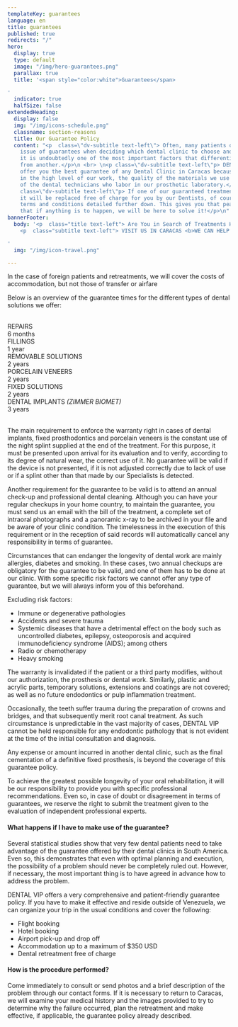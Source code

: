 ```yaml
---
templateKey: guarantees
language: en
title: guarantees
published: true
redirects: "/"
hero:
  display: true
  type: default
  image: "/img/hero-guarantees.png"
  parallax: true
  title: '<span style="color:white">Guarantees</span>

'
  indicator: true
  halfSize: false
extendedHeading:
  display: false
  img: "/img/icons-schedule.png"
  classname: section-reasons
  title: Our Guarantee Policy
  content: "<p  class=\"dv-subtitle text-left\"> Often, many patients overlook the
    issue of guarantees when deciding which dental clinic to choose and, in our discretion;
    it is undoubtedly one of the most important factors that differentiates one center
    from another.</p>\n <br> \n<p class=\"dv-subtitle text-left\"p> DENTAL VIP can
    offer you the best guarantee of any Dental Clinic in Caracas because we trust
    in the high level of our work, the quality of the materials we use and the precision
    of the dental technicians who labor in our prosthetic laboratory.</p> <br>  <p
    class=\"dv-subtitle text-left\"p> If one of our guaranteed treatments fails structurally,
    it will be replaced free of charge for you by our Dentists, of course, under the
    terms and conditions detailed further down. This gives you that peace of mind
    that if anything is to happen, we will be here to solve it!</p>\n"
bannerFooter:
  body: '<p  class="title text-left"> Are You in Search of Treatments Highly Specialized?</p>
    <p  class="subtitle text-left"> VISIT US IN CARACAS <b>WE CAN HELP YOU!</b> </p>

'
  img: "/img/icon-travel.png"

---
```

<div class="green message"> In the case of foreign patients and retreatments, we will cover the costs of accommodation, but not those of transfer or airfare </div> <p> Below is an overview of the guarantee times for the different types of dental solutions we offer: </p> <br> <div class="percentaje"> <div class="progress-bar"> <span class="progress-bar-fill" style="width: 17%;"></span> </div> <div class="title">REPAIRS</div> <div class="time">6 months</div> </div> <div class="percentaje"> <div class="progress-bar"> <span class="progress-bar-fill" style="width: 34%;"></span> </div> <div class="title">FILLINGS</div> <div class="time">1 year</div> </div> <div class="percentaje"> <div class="progress-bar"> <span class="progress-bar-fill" style="width: 68%;"></span> </div> <div class="title">REMOVABLE SOLUTIONS</div> <div class="time">2 years</div> </div> <div class="percentaje"> <div class="progress-bar"> <span class="progress-bar-fill" style="width: 68%;"></span> </div> <div class="title">PORCELAIN VENEERS</div> <div class="time">2 years</div> </div> <div class="percentaje"> <div class="progress-bar"> <span class="progress-bar-fill" style="width: 68%;"></span> </div> <div class="title">FIXED SOLUTIONS</div> <div class="time">2 years</div> </div> <div class="percentaje"> <div class="progress-bar"> <span class="progress-bar-fill" style="width: 100%;"></span> </div> <div class="title">DENTAL IMPLANTS <i>(ZIMMER BIOMET)</i></div> <div class="time">3 years</div> </div> <br> <p> The main requirement to enforce the warranty right in cases of dental implants, fixed prosthodontics and porcelain veneers is the constant use of the night splint supplied at the end of the treatment. For this purpose, it must be presented upon arrival for its evaluation and to verify, according to its degree of natural wear, the correct use of it. No guarantee will be valid if the device is not presented, if it is not adjusted correctly due to lack of use or if a splint other than that made by our Specialists is detected. </p> <p> Another requirement for the guarantee to be valid is to attend an annual check-up and professional dental cleaning. Although you can have your regular checkups in your home country, to maintain the guarantee, you must send us an email with the bill of the treatment, a complete set of intraoral photographs and a panoramic x-ray to be archived in your file and be aware of your clinic condition. The timelessness in the execution of this requirement or in the reception of said records will automatically cancel any responsibility in terms of guarantee. </p> <p> Circumstances that can endanger the longevity of dental work are mainly allergies, diabetes and smoking. In these cases, two annual checkups are obligatory for the guarantee to be valid, and one of them has to be done at our clinic. With some specific risk factors we cannot offer any type of guarantee, but we will always inform you of this beforehand. </p> <div class="message red"> Excluding risk factors: <ul> <li>Immune or degenerative pathologies</li> <li>Accidents and severe trauma</li> <li>Systemic diseases that have a detrimental effect on the body such as uncontrolled diabetes, epilepsy, osteoporosis and acquired immunodeficiency syndrome (AIDS); among others</li> <li>Radio or chemotherapy</li> <li>Heavy smoking</li> </ul> </div> <p> The warranty is invalidated if the patient or a third party modifies, without our authorization, the prosthesis or dental work. Similarly, plastic and acrylic parts, temporary solutions, extensions and coatings are not covered; as well as no future endodontics or pulp inflammation treatment. </p> <p> Occasionally, the teeth suffer trauma during the preparation of crowns and bridges, and that subsequently merit root canal treatment. As such circumstance is unpredictable in the vast majority of cases, DENTAL VIP cannot be held responsible for any endodontic pathology that is not evident at the time of the initial consultation and diagnosis. </p> <p> Any expense or amount incurred in another dental clinic, such as the final cementation of a definitive fixed prosthesis, is beyond the coverage of this guarantee policy. </p> <p> To achieve the greatest possible longevity of your oral rehabilitation, it will be our responsibility to provide you with specific professional recommendations. Even so, in case of doubt or disagreement in terms of guarantees, we reserve the right to submit the treatment given to the evaluation of independent professional experts. </p> <h4> What happens if I have to make use of the guarantee? </h4> <p> Several statistical studies show that very few dental patients need to take advantage of the guarantee offered by their dental clinics in South America. Even so, this demonstrates that even with optimal planning and execution, the possibility of a problem should never be completely ruled out. However, if necessary, the most important thing is to have agreed in advance how to address the problem. </p> <p> DENTAL VIP offers a very comprehensive and patient-friendly guarantee policy. If you have to make it effective and reside outside of Venezuela, we can organize your trip in the usual conditions and cover the following: </p> <ul class="check-list"> <li> <i class="icon-check circle"></i> Flight booking </li> <li> <i class="icon-check circle"></i> Hotel booking </li> <li> <i class="icon-check circle"></i> Airport pick-up and drop off </li> <li> <i class="icon-check circle"></i> Accommodation up to a maximum of $350 USD </li> <li> <i class="icon-check circle"></i> Dental retreatment free of charge </li> </ul> <h4> How is the procedure performed? </h4> <p> Come immediately to consult or send photos and a brief description of the problem through our contact forms. If it is necessary to return to Caracas, we will examine your medical history and the images provided to try to determine why the failure occurred, plan the retreatment and make effective, if applicable, the guarantee policy already described. </p>